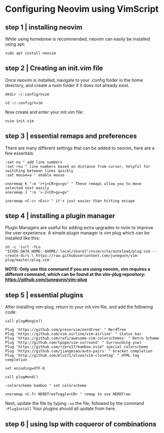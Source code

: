 # Configuring Neovim using VimScript

## step 1 | installing neovim

While using homebrew is recommended, neovim can easily be installed using apt:

` sudo apt install neovim `

## step 2 | Creating an init.vim file

Once neovim is installed, navigate to your .config folder in the home directory, and create a nvim folder if it does not already exist.

` mkdir ~/.config/nvim `

` cd ~/.config/nvim `

Now create and enter your init.vim file:

`nvim init.vim`

## step 3 | essential remaps and preferences

There are many different settings that can be added to neovim, here are a few essentals:

```
:set nu " add line numbers
:set rnu " line numbers based on distance from cursor, helpful for switching between lines quickly
:set mouse=a " enable mouse

vnoremap K ":m '>+1<CR>gv=gv" " These remaps allow you to move selected text easily
vnoremap J ":m '>-2<CR>gv=gv"

inoremap <C-c> <Esc> " it's just easier than hitting escape
```

## step 4 | installing a plugin manager

Plugin Managers are useful for adding extra upgrades to nvim to improve the user experience.
A simple plugin manager is vim plug which can be installed like this:

`
sh -c 'curl -fLo "${XDG_DATA_HOME:-$HOME/.local/share}"/nvim/site/autoload/plug.vim --create-dirs \
       https://raw.githubusercontent.com/junegunn/vim-plug/master/plug.vim'
`

**NOTE: Only use this command if you are using neovim, vim requires a different command, which can be found at the vim-plug repository: https://github.com/junegunn/vim-plug** 

## step 5 | essential plugins

After installing vim-plug, return to your init.vim file, and add the following code:

```
call plug#begin()

Plug 'https://github.com/preservim/nerdtree' " NerdTree
Plug 'https://github.com/vim-airline/vim-airline' " Status bar
Plug 'https://github.com/rafi/awesome-vim-colorschemes' " Retro Scheme
Plug 'http://github.com/tpope/vim-surround' " Surrounding ysw)
Plug 'https://github.com/ribru17/bamboo.nvim" special colorscheme 
Plug 'https://github.com/jiangmiao/auto-pairs' " bracket completion
Plug 'http://github.com/bluz71/alvan/vim-closetag' " HTML tag completion

set encoding=UTF-8

call plug#end()

:colorscheme bamboo " set colorscheme

nnoremap <C-f> NERDTreeToggle<CR> " remap to use NERDTree
```

Next, update the file by typing `:so` the file,
followed by the command `:PlugInstall`
Your plugins should all update from here.

## step 6 | using lsp with coqueror of combinations
